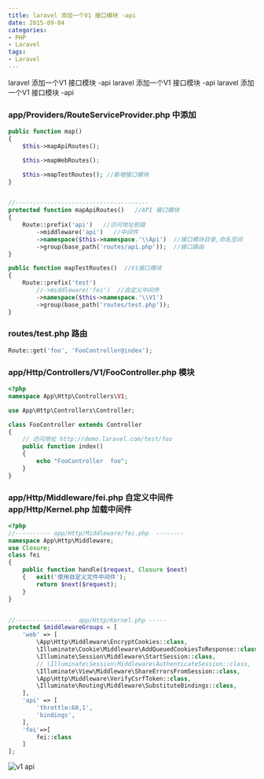 ```yaml
---
title: laravel 添加一个V1 接口模块 -api
date: 2015-09-04
categories: 
- PHP
- Laravel
tags:
- Laravel
---
```

laravel 添加一个V1 接口模块 -api
laravel 添加一个V1 接口模块 -api
laravel 添加一个V1 接口模块 -api

<!-- more -->

###  app/Providers/RouteServiceProvider.php  中添加

```php
public function map()
{
    $this->mapApiRoutes();

    $this->mapWebRoutes();

    $this->mapTestRoutes(); //新增接口模块
}


//--------------------------------------
protected function mapApiRoutes()   //API 接口模块
{
    Route::prefix('api')   //访问地址前缀
        ->middleware('api')   //中间件
        ->namespace($this->namespace.'\\Api')  //接口模块目录,命名空间
        ->group(base_path('routes/api.php'));  //接口路由
}

public function mapTestRoutes()  //V1接口模块
{
    Route::prefix('test')
        //->middleware('fei')  //自定义中间件
        ->namespace($this->namespace.'\\V1')
        ->group(base_path('routes/test.php'));
}
```

### routes/test.php   路由

```php
Route::get('foo', 'FooController@index');
```

### app/Http/Controllers/V1/FooController.php  模块

```php
<?php
namespace App\Http\Controllers\V1;

use App\Http\Controllers\Controller;

class FooController extends Controller
{
    // 访问地址 http://demo.laravel.com/test/foo
    public function index()
    {
        echo "FooController  foo";
    }
}
```

### app/Http/Middleware/fei.php 自定义中间件   app/Http/Kernel.php  加载中间件

```php
<?php
//---------- app/Http/Middleware/fei.php  --------
namespace App\Http\Middleware;
use Closure;
class fei
{
    public function handle($request, Closure $next)
    {   exit('使用自定义文件中间件');
        return $next($request);
    }
}


//----------------  app/Http/Kernel.php -----
protected $middlewareGroups = [
    'web' => [
        \App\Http\Middleware\EncryptCookies::class,
        \Illuminate\Cookie\Middleware\AddQueuedCookiesToResponse::class,
        \Illuminate\Session\Middleware\StartSession::class,
        // \Illuminate\Session\Middleware\AuthenticateSession::class,
        \Illuminate\View\Middleware\ShareErrorsFromSession::class,
        \App\Http\Middleware\VerifyCsrfToken::class,
        \Illuminate\Routing\Middleware\SubstituteBindings::class,
    ],
    'api' => [
        'throttle:60,1',
        'bindings',
    ],
    'fei'=>[
        fei::class
    ]
];
```

![v1 api](/img/laravel/v1_api.png "v1 api")































